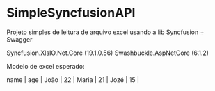 # SimpleSyncfusionAPI

Projeto simples de leitura de arquivo excel usando a lib Syncfusion + Swagger

Syncfusion.XlsIO.Net.Core (19.1.0.56)
Swashbuckle.AspNetCore (6.1.2)

Modelo de excel esperado:

name  |  age  |
João  |  22   |
Maria |  21   |
Jozé  |  15   |
